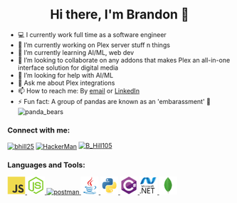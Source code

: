 <h1 align="center">Hi there, I'm Brandon 👋 </h1>

<!--
**hackermanEXE/hackermanEXE** is a ✨ _special_ ✨ repository because its `README.md` (this file) appears on your GitHub profile.
-->
- 💻 I currently work full time as a software engineer
- 🔭 I’m currently working on Plex server stuff n things
- 🌱 I’m currently learning AI/ML, web dev
- 👯 I’m looking to collaborate on any addons that makes Plex an all-in-one interface solution for digital media
- 🤔 I’m looking for help with AI/ML
- 💬 Ask me about Plex integrations
- 📫 How to reach me: By [email](brandon.hill1025@gmail.com) or [LinkedIn](https://www.linkedin.com/in/bhill25/)
- ⚡ Fun fact: A group of pandas are known as an 'embarassment' 🐼
![panda_bears](http://www.geocities.ws/allaboutbears/index/pandas.jpg)

<h3 align="left">Connect with me:</h3>
<p align="left">
<a href="https://www.linkedin.com/in/bhill25/" target="blank"><img align="center" src="https://raw.githubusercontent.com/rahuldkjain/github-profile-readme-generator/master/src/images/icons/Social/linked-in-alt.svg" alt="bhill25" height="30" width="40" /></a>
<a href="https://discordapp.com/channels/@me/HackerMan#0947/" target="blank"><img align="center" src="https://raw.githubusercontent.com/rahuldkjain/github-profile-readme-generator/master/src/images/icons/Social/discord.svg" alt="HackerMan" height="30" width="40" /></a>
<a href="https://twitter.com/B_Hill105" target="blank"><img src="https://img.shields.io/twitter/follow/B_Hill105?logo=twitter&style=for-the-badge" alt="B_Hill105" /></a>
</p>
  
<h3 align="left">Languages and Tools:</h3>
<p align="left">
<a href="https://developer.mozilla.org/en-US/docs/Web/JavaScript" target="_blank"> <img src="https://raw.githubusercontent.com/devicons/devicon/master/icons/javascript/javascript-original.svg" alt="javascript" width="40" height="40"/> </a>
<a href="https://nodejs.org/en/about/" target="_blank"> <img src="https://raw.githubusercontent.com/devicons/devicon/master/icons/nodejs/nodejs-original.svg" alt="nodejs" width="40" height="40"/> </a>
<a href="https://postman.com" target="_blank"> <img src="https://www.vectorlogo.zone/logos/getpostman/getpostman-icon.svg" alt="postman" width="40" height="40"/> </a>
<a href="https://www.w3schools.com/java/java_intro.asp" target="_blank"> <img src="https://raw.githubusercontent.com/devicons/devicon/master/icons/java/java-original.svg" alt="java" width="40" height="40"/> </a>
<a href="https://www.w3schools.com/python/" target="_blank"> <img src="https://raw.githubusercontent.com/devicons/devicon/master/icons/python/python-original.svg" alt="python" width="40" height="40"/> </a>
<a href="https://www.w3schools.com/cs/" target="_blank"> <img src="https://raw.githubusercontent.com/devicons/devicon/master/icons/csharp/csharp-original.svg" alt="csharp" width="40" height="40"/> </a>
<a href="https://dotnet.microsoft.com/" target="_blank"> <img src="https://raw.githubusercontent.com/devicons/devicon/master/icons/dot-net/dot-net-original-wordmark.svg" alt="dotnet" width="40" height="40"/> </a>
<a href="https://www.mongodb.com/" target="_blank"> <img src="https://raw.githubusercontent.com/devicons/devicon/master/icons/mongodb/mongodb-original.svg" alt="mongodb" width="40" height="40"/> </a>
</p>
